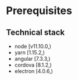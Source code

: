 # Prerequisites

## Technical stack
* node [v11.10.0,)
* yarn [1.15.2,)
* angular [7.3.3,)
* cordova [8.1.2,)
* electron [4.0.6,)
